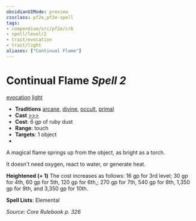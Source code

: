 ```yaml
---
obsidianUIMode: preview
cssclass: pf2e,pf2e-spell
tags:
- compendium/src/pf2e/crb
- spell/level/2
- trait/evocation
- trait/light
aliases: ["Continual Flame"]
---
```

# Continual Flame *Spell 2*   
[evocation](rules/traits/evocation.md "Evocation School Trait")  [light](rules/traits/light.md "Light Effect Trait")  

- **Traditions** [arcane](rules/traits/arcane.md "Arcane Tradition Trait"), [divine](rules/traits/divine.md "Divine Tradition Trait"), [occult](rules/traits/occult.md "Occult Tradition Trait"), [primal](rules/traits/primal.md "Primal Tradition Trait")
- **Cast** [>>>](rules/core-rulebook/chapter-9-playing-the-game.md#Actions "Three-Action") 
- **Cost**: 6 gp of ruby dust
- **Range**: touch
- **Targets**: 1 object
- 

A magical flame springs up from the object, as bright as a torch.

It doesn't need oxygen, react to water, or generate heat.

**Heightened (+ 1)** The cost increases as follows: 16 gp for 3rd level; 30 gp for 4th, 60 gp for 5th, 120 gp for 6th,; 270 gp for 7th, 540 gp for 8th, 1,350 gp for 9th, and 3,350 gp for 10th.

**Spell Lists**: Elemental

*Source: Core Rulebook p. 326*